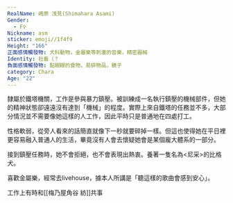 ```yaml
---
RealName: 嶋原 浅見(Shimahara Asami)
Gender:
  - F♀
Nickname: asm
sticker: emoji//1f4f9
Height: "166"
正面感情觸發物: 犬科動物，金屬樂等刺激的音樂，精密器械
Identity: 社畜（？
負面感情觸發物: 黏糊糊的食物，易碎物品，鏡子
category: Chara
Age: "22"
---
```

隸屬於鐵塔機關，工作是參與暴力鎮壓。被訓練成一名執行鎮壓的機械部件，但她的精神狀態卻遠遠沒有達到「機械」的程度。實際上來自鐵塔的任務並不多，大部分情況並不需要像她這樣的人工作，因此平時只是普通地在四處打工。

性格軟弱，從旁人看來的話簡直就像下一秒就要碎掉一樣。但這也使得她在平日裡更容易融入普通人的生活，畢竟沒有人會去懷疑她會是某個龐大體系的一部分。

接到鎮壓任務時，她不會拒絕，也不會表現出熱衷。養著一隻名為<尼采>的比格犬。

喜歡金屬樂，經常去livehouse，據本人所講是「聽這樣的歌曲會感到安心」。

工作上有時和[[梅乃屋角谷 紡]]共事